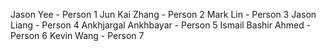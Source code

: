 Jason Yee - Person 1
Jun Kai Zhang - Person 2
Mark Lin - Person 3
Jason Liang - Person 4
Ankhjargal Ankhbayar - Person 5
Ismail Bashir Ahmed - Person 6
Kevin Wang - Person 7

